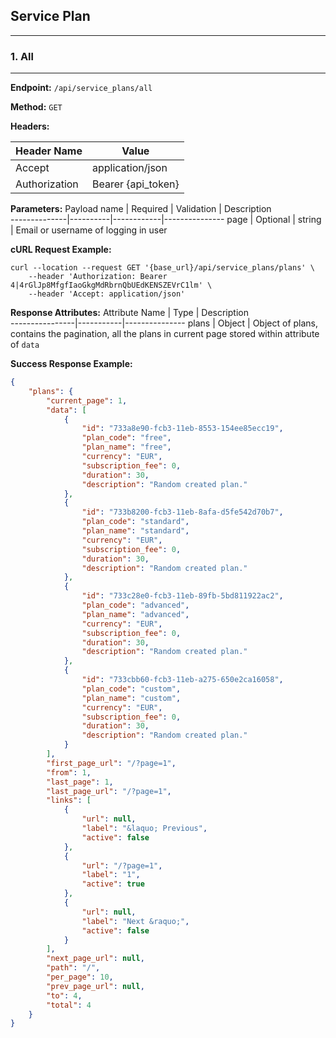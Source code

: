 ## Service Plan

-------------------------------------------------------
### 1. All
-------------------------------------------------------

**Endpoint:** `/api/service_plans/all`

**Method:** `GET`

**Headers:**

Header Name | Value 
------------|--------------
Accept | application/json
Authorization | Bearer {api_token}

**Parameters:**
Payload name | Required | Validation | Description		
--------------|----------|------------|---------------
page | Optional | string | Email or username of logging in user

**cURL Request Example:**
```
curl --location --request GET '{base_url}/api/service_plans/plans' \
    --header 'Authorization: Bearer 4|4rGlJp8MfgfIaoGkgMdRbrnQbUEdKENSZEVrC1lm' \
    --header 'Accept: application/json'
```

**Response Attributes:**
Attribute Name 	|	Type	|	Description		
----------------|-----------|---------------
plans | Object | Object of plans, contains the pagination, all the plans in current page stored within attribute of `data` 

**Success Response Example:**
```json
{
    "plans": {
        "current_page": 1,
        "data": [
            {
                "id": "733a8e90-fcb3-11eb-8553-154ee85ecc19",
                "plan_code": "free",
                "plan_name": "free",
                "currency": "EUR",
                "subscription_fee": 0,
                "duration": 30,
                "description": "Random created plan."
            },
            {
                "id": "733b8200-fcb3-11eb-8afa-d5fe542d70b7",
                "plan_code": "standard",
                "plan_name": "standard",
                "currency": "EUR",
                "subscription_fee": 0,
                "duration": 30,
                "description": "Random created plan."
            },
            {
                "id": "733c28e0-fcb3-11eb-89fb-5bd811922ac2",
                "plan_code": "advanced",
                "plan_name": "advanced",
                "currency": "EUR",
                "subscription_fee": 0,
                "duration": 30,
                "description": "Random created plan."
            },
            {
                "id": "733cbb60-fcb3-11eb-a275-650e2ca16058",
                "plan_code": "custom",
                "plan_name": "custom",
                "currency": "EUR",
                "subscription_fee": 0,
                "duration": 30,
                "description": "Random created plan."
            }
        ],
        "first_page_url": "/?page=1",
        "from": 1,
        "last_page": 1,
        "last_page_url": "/?page=1",
        "links": [
            {
                "url": null,
                "label": "&laquo; Previous",
                "active": false
            },
            {
                "url": "/?page=1",
                "label": "1",
                "active": true
            },
            {
                "url": null,
                "label": "Next &raquo;",
                "active": false
            }
        ],
        "next_page_url": null,
        "path": "/",
        "per_page": 10,
        "prev_page_url": null,
        "to": 4,
        "total": 4
    }
}
```
